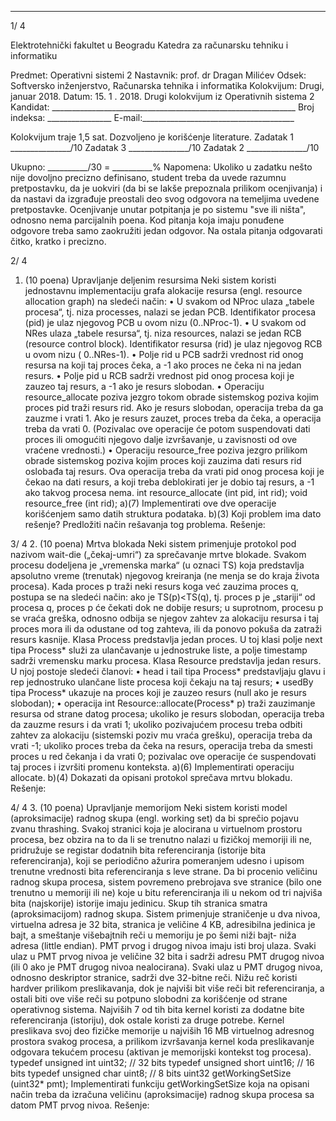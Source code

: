 --------------------------------------------------------------------------------


1/  4 
 
Elektrotehnički fakultet u Beogradu 
Katedra za računarsku tehniku i informatiku 
 
Predmet: Operativni sistemi 2 
Nastavnik: prof. dr Dragan Milićev 
Odsek: Softversko inženjerstvo, Računarska tehnika i informatika 
Kolokvijum: Drugi, januar 2018. 
Datum: 15. 1  . 2018. 
Drugi kolokvijum iz Operativnih sistema 2 
Kandidat: _____________________________________________________________ 
Broj indeksa: ________________  E-mail:______________________________________ 
 
Kolokvijum traje 1,5 sat. Dozvoljeno je korišćenje literature. 
Zadatak 1 _______________/10   Zadatak 3 _______________/10 
Zadatak 2 _______________/10    
 
Ukupno: __________/30 = __________% 
Napomena: Ukoliko  u  zadatku nešto nije dovoljno precizno definisano, student treba da 
uvede razumnu pretpostavku, da je uokviri (da bi se lakše prepoznala prilikom ocenjivanja) i 
da  nastavi  da  izgrađuje  preostali  deo  svog  odgovora  na  temeljima  uvedene  pretpostavke. 
Ocenjivanje unutar potpitanja je po sistemu "sve ili ništa", odnosno nema parcijalnih poena. 
Kod pitanja koja imaju ponuđene odgovore treba samo zaokružiti jedan odgovor. Na ostala 
pitanja odgovarati čitko, kratko i precizno. 
 

2/  4 
1. (10 poena) Upravljanje deljenim resursima 
Neki  sistem  koristi  jednostavnu  implementaciju  grafa  alokacije  resursa  (engl. resource 
allocation graph) na sledeći način: 
• U svakom od 
NProc ulaza „tabele procesa“, tj. niza processes, nalazi se jedan PCB. 
Identifikator procesa (pid) je ulaz njegovog PCB u ovom nizu (0..NProc-1). 
• U svakom od NRes ulaza „tabele resursa“, tj. niza resources, nalazi se jedan RCB 
(resource  control  block).  Identifikator  resursa  (rid)  je  ulaz njegovog RCB u ovom 
nizu  (
0..NRes-1). 
• Polje rid u PCB sadrži vrednost rid onog resursa na koji taj proces čeka, a -1 ako 
proces ne čeka ni na jedan resurs. 
• Polje pid u RCB sadrži vrednost pid onog procesa koji je zauzeo taj resurs, a -1 ako je 
resurs slobodan. 
• Operaciju resource_allocate poziva jezgro tokom obrade sistemskog poziva kojim 
proces pid traži resurs rid. Ako je resurs slobodan, operacija treba da ga zauzme i 
vrati  1.  Ako je  resurs  zauzet,  proces  treba  da  čeka,  a  operacija  treba  da  vrati  0. 
(Pozivalac  ove  operacije  će  potom  suspendovati  dati  proces  ili  omogućiti  njegovo 
dalje izvršavanje, u zavisnosti od ove vraćene vrednosti.) 
• Operaciju 
resource_free poziva  jezgro  prilikom  obrade  sistemskog  poziva  kojim 
proces koji zauzima dati resurs 
rid oslobađa taj resurs. Ova operacija treba da vrati 
pid onog procesa koji je čekao na dati resurs, a koji treba deblokirati jer je dobio taj 
resurs, a -1 ako takvog procesa nema. 
int resource_allocate (int pid, int rid); 
void resource_free (int rid); 
a)(7) Implementirati ove dve operacije korišćenjem samo datih struktura podataka. 
b)(3) Koji problem ima dato rešenje? Predložiti način rešavanja tog problema. 
Rešenje: 
 

3/  4 
2. (10 poena) Mrtva blokada 
Neki sistem primenjuje protokol pod nazivom wait-die („čekaj-umri“) za sprečavanje mrtve 
blokade.  Svakom  procesu  dodeljena  je  „vremenska  marka“  (u  oznaci  TS)  koja  predstavlja 
apsolutno vreme (trenutak) njegovog kreiranja (ne menja se do kraja života procesa). Kada 
proces p traži  neki  resurs  koga  već zauzima proces q, postupa se na sledeći način: ako je 
TS(p)<TS(q), tj. proces p je „stariji“ od procesa q, proces p će čekati dok ne dobije resurs; u 
suprotnom, procesu p se vraća greška, odnosno odbija se njegov zahtev za alokaciju resursa i 
taj proces mora ili da odustane od tog zahteva, ili da ponovo pokuša da zatraži resurs kasnije. 
Klasa 
Process predstavlja  jedan  proces.  U  toj  klasi  polje next tipa Process* služi  za 
ulančavanje u jednostruke liste, a polje 
timestamp sadrži vremensku marku procesa. Klasa 
Resource predstavlja jedan resurs. U njoj postoje sledeći članovi: 
• head i tail tipa Process* predstavljaju glavu i rep jednostruko ulančane liste procesa 
koji čekaju na taj resurs; 
• usedBy tipa Process* ukazuje  na  proces  koji  je  zauzeo  resurs  (null ako  je  resurs 
slobodan); 
• operacija int Resource::allocate(Process* p) traži zauzimanje resursa od strane 
datog procesa; ukoliko je resurs slobodan, operacija treba da zauzme resurs i da vrati 
1; ukoliko pozivajućem procesu treba odbiti zahtev za alokaciju (sistemski poziv mu 
vraća  grešku),  operacija  treba  da  vrati -1;  ukoliko  proces  treba  da  čeka  na  resurs, 
operacija treba da smesti proces u red čekanja i da vrati 0; pozivalac ove operacije će 
suspendovati taj proces i izvršiti promenu konteksta. 
a)(6) Implementirati operaciju 
allocate. 
b)(4) Dokazati da opisani protokol sprečava mrtvu blokadu. 
Rešenje: 
 

4/  4 
3. (10 poena) Upravljanje memorijom 
Neki  sistem  koristi  model  (aproksimacije)  radnog  skupa  (engl. working  set)  da bi  sprečio 
pojavu zvanu thrashing. Svakoj stranici koja je alocirana u virtuelnom prostoru procesa, bez 
obzira na to da li se trenutno nalazi u fizičkoj memoriji ili ne, pridružuje se registar dodatnih 
bita referenciranja (istorije bita referenciranja), koji se periodično ažurira pomeranjem udesno 
i upisom trenutne vrednosti bita referenciranja s leve strane. Da bi procenio veličinu radnog 
skupa procesa, sistem povremeno prebrojava sve stranice (bilo one trenutno u memoriji ili ne) 
koje u bitu referenciranja ili u nekom od tri najviša bita (najskorije) istorije imaju jedinicu. 
Skup tih stranica smatra (aproksimacijom) radnog skupa. 
Sistem  primenjuje  straničenje  u  dva  nivoa,  virtuelna  adresa  je 32 bita,  stranica  je  veličine 
4 KB, adresibilna jedinica je bajt, a smeštanje višebajtnih reči u memoriju je po šemi niži bajt-
niža adresa (little endian). PMT prvog i drugog nivoa imaju isti broj ulaza. Svaki ulaz u PMT 
prvog nivoa je veličine 32 bita i sadrži adresu PMT drugog nivoa (ili 0 ako je PMT drugog 
nivoa nealocirana). Svaki ulaz u PMT drugog nivoa, odnosno deskriptor stranice, sadrži dve 
32-bitne reči. Nižu reč koristi hardver prilikom preslikavanja, dok je najviši bit više reči bit 
referenciranja,  a  ostali  biti  ove  više  reči  su  potpuno  slobodni  za  korišćenje od  strane 
operativnog  sistema.  Najviših  7 od  tih  bita  kernel  koristi  za  dodatne  bite  referenciranja 
(istoriju), dok ostale koristi za druge potrebe. Kernel preslikava svoj deo fizičke memorije u 
najviših 16 MB virtuelnog adresnog prostora svakog procesa, a prilikom izvršavanja kernel 
koda preslikavanje odgovara tekućem procesu (aktivan je memorijski kontekst tog procesa). 
typedef unsigned int   uint32; // 32 bits 
typedef unsigned short uint16; // 16 bits 
typedef unsigned char  uint8;  // 8 bits 
uint32 getWorkingSetSize (uint32* pmt); 
Implementirati funkciju getWorkingSetSize koja na opisani način treba da izračuna veličinu 
(aproksimacije) radnog skupa procesa sa datom PMT prvog nivoa. 
Rešenje: 